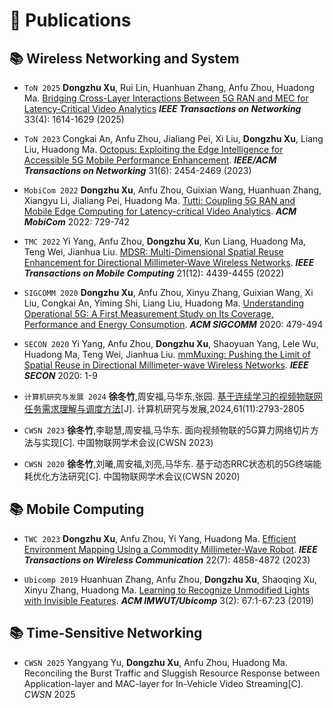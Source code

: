 # 📝 Publications

## 📚 Wireless Networking and System

* `ToN 2025` **Dongzhu Xu**, Rui Lin, Huanhuan Zhang, Anfu Zhou, Huadong Ma. [Bridging Cross-Layer Interactions Between 5G RAN and MEC for Latency-Critical Video Analytics](https://ieeexplore.ieee.org/document/10909596) ***IEEE Transactions on Networking*** 33(4): 1614-1629 (2025)

* `ToN 2023` Congkai An, Anfu Zhou, Jialiang Pei, Xi Liu, **Dongzhu Xu**, Liang Liu, Huadong Ma. [Octopus: Exploiting the Edge Intelligence for Accessible 5G Mobile Performance Enhancement](https://ieeexplore.ieee.org/document/9998491). ***IEEE/ACM Transactions on Networking*** 31(6): 2454-2469 (2023)

* `MobiCom 2022` **Dongzhu Xu**, Anfu Zhou, Guixian Wang, Huanhuan Zhang, Xiangyu Li, Jialiang Pei, Huadong Ma. [Tutti: Coupling 5G RAN and Mobile Edge Computing for Latency-critical Video Analytics](https://dl.acm.org/doi/10.1145/3495243.3560538). ***ACM MobiCom*** 2022: 729-742

* `TMC 2022` Yi Yang, Anfu Zhou, **Dongzhu Xu**, Kun Liang, Huadong Ma, Teng Wei, Jianhua Liu. [MDSR: Multi-Dimensional Spatial Reuse Enhancement for Directional Millimeter-Wave Wireless Networks](https://ieeexplore.ieee.org/document/9437959). ***IEEE Transactions on Mobile Computing*** 21(12): 4439-4455 (2022)

* `SIGCOMM 2020` **Dongzhu Xu**, Anfu Zhou, Xinyu Zhang, Guixian Wang, Xi Liu, Congkai An, Yiming Shi, Liang Liu, Huadong Ma. [Understanding Operational 5G: A First Measurement Study on Its Coverage, Performance and Energy Consumption](https://dl.acm.org/doi/10.1145/3387514.3405882). ***ACM SIGCOMM*** 2020: 479-494

* `SECON 2020` Yi Yang, Anfu Zhou, **Dongzhu Xu**, Shaoyuan Yang, Lele Wu, Huadong Ma, Teng Wei, Jianhua Liu. [mmMuxing: Pushing the Limit of Spatial Reuse in Directional Millimeter-wave Wireless Networks](https://ieeexplore.ieee.org/document/9158423). ***IEEE SECON*** 2020: 1-9

* `计算机研究与发展 2024` **徐冬竹**,周安福,马华东,张园. [基于连续学习的视频物联网任务需求理解与调度方法](https://cstj.cqvip.com/Qikan/Article/Detail?id=7113306934)[J]. 计算机研究与发展,2024,61(11):2793-2805

* `CWSN 2023` **徐冬竹**,李聪慧,周安福,马华东. 面向视频物联的5G算力网络切片方法与实现[C]. 中国物联网学术会议(CWSN 2023)

* `CWSN 2020` **徐冬竹**,刘曦,周安福,刘亮,马华东. 基于动态RRC状态机的5G终端能耗优化方法研究[C]. 中国物联网学术会议(CWSN 2020)

## 📚 Mobile Computing

* `TWC 2023` **Dongzhu Xu**, Anfu Zhou, Yi Yang, Huadong Ma. [Efficient Environment Mapping Using a Commodity Millimeter-Wave Robot](https://ieeexplore.ieee.org/document/9997565). ***IEEE Transactions on Wireless Communication*** 22(7): 4858-4872 (2023)

* `Ubicomp 2019` Huanhuan Zhang, Anfu Zhou, **Dongzhu Xu**, Shaoqing Xu, Xinyu Zhang, Huadong Ma. [Learning to Recognize Unmodified Lights with Invisible Features](https://dl.acm.org/doi/10.1145/3328938). ***ACM IMWUT/Ubicomp*** 3(2): 67:1-67:23 (2019)

## 📚 Time-Sensitive Networking

* `CWSN 2025` Yangyang Yu, **Dongzhu Xu**, Anfu Zhou, Huadong Ma. Reconciling the Burst Traffic and Sluggish Resource Response between Application-layer and MAC-layer for In-Vehicle Video Streaming[C]. *CWSN* 2025

